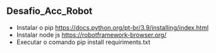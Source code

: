 ## Desafio_Acc_Robot

* Instalar o pip https://docs.python.org/pt-br/3.9/installing/index.html
* Instalar node js https://robotframework-browser.org/
* Executar o comando pip install requiriments.txt
